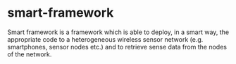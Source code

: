 # smart-framework

Smart framework is a framework which is able to deploy, in a smart way, the appropriate code to a heterogeneous wireless sensor network (e.g. smartphones, sensor nodes etc.) and to retrieve sense data from the nodes of the network.

